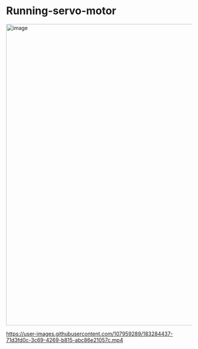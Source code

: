# Running-servo-motor

<img width="818" alt="image" src="https://user-images.githubusercontent.com/107959289/183286860-a18986cb-5d10-4b36-b659-0f2e26831c5f.png">

https://user-images.githubusercontent.com/107959289/183284437-71d3fd0c-3c69-4269-b815-abc86e21057c.mp4
